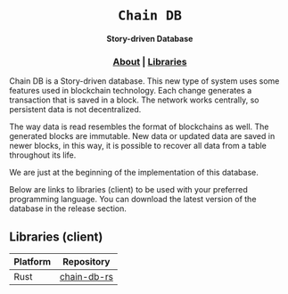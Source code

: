 <div align="center">

  <h1><code>Chain DB</code></h1>

  <p>
    <strong>Story-driven Database</strong>
  </p>
  
  <h3>
    <!-- <a href="https://borsh.io">Website</a> -->
    <a href="https://github.com/wpdas/chain-db">About</a>
    <span> | </span>
    <a href="https://github.com/wpdas/chain-db#librariesclient">Libraries</a>
  </h3>
</div>

Chain DB is a Story-driven database. This new type of system uses some features used in blockchain technology. Each change generates a transaction that is saved in a block. The network works centrally, so persistent data is not decentralized.

The way data is read resembles the format of blockchains as well. The generated blocks are immutable. New data or updated data are saved in newer blocks, in this way, it is possible to recover all data from a table throughout its life.

We are just at the beginning of the implementation of this database.

Below are links to libraries (client) to be used with your preferred programming language. You can download the latest version of the database in the release section.

## Libraries (client)

| Platform | Repository                                          |
| -------- | --------------------------------------------------- |
| Rust     | [chain-db-rs](https://github.com/wpdas/chain-db-rs) |
